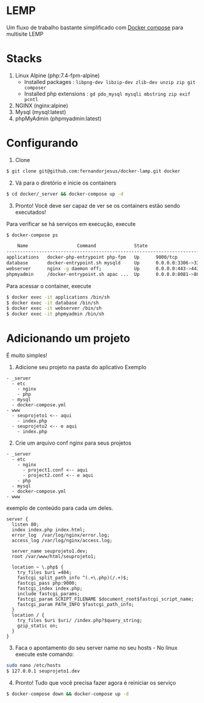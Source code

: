 # LEMP
Um fluxo de trabalho bastante simplificado com [Docker compose](https://docs.docker.com/compose/) para multisite LEMP

# Stacks
1) Linux Alpine (php:7.4-fpm-alpine)
    - Installed packages : `libpng-dev libzip-dev zlib-dev unzip zip git composer`
    - Installed php extensions : `gd pdo_mysql mysqli mbstring zip exif pcntl`
2) NGINX (nginx:alpine)
3) Mysql (mysql:latest)
4) phpMyAdmin (phpmyadmin:latest)

# Configurando
1) Clone
```bash
$ git clone git@github.com:fernandorjesus/docker-lamp.git docker
```
2) Vá para o diretório e inicie os containers
```bash
$ cd docker/_server && docker-compose up -d
```
3) Pronto! Você deve ser capaz de ver se os containers estão sendo executados!

Para verificar se há serviços em execução, execute
```bash
$ docker-compose ps

    Name                  Command              State                    Ports
-----------------------------------------------------------------------------------------------
applications   docker-php-entrypoint php-fpm   Up      9000/tcp
database       docker-entrypoint.sh mysqld     Up      0.0.0.0:3306->3306/tcp, 33060/tcp
webserver      nginx -g daemon off;            Up      0.0.0.0:443->443/tcp, 0.0.0.0:80->80/tcp
phpmyadmin     /docker-entrypoint.sh apac ...  Up      0.0.0.0:8081->80/tcp
```

Para acessar o container, execute
```bash
$ docker exec -it applications /bin/sh
$ docker exec -it database /bin/sh
$ docker exec -it webserver /bin/sh
$ docker exec -it phpmyadmin /bin/sh
```

# Adicionando um projeto
É muito simples!
1) Adicione seu projeto na pasta do aplicativo
Exemplo
```
- _server
  - etc
    - nginx
    - php
  - mysql
  - docker-compose.yml
- www
  - seuprojeto1 <-- aqui
    - index.php
  - seuprojeto2 <-- e aqui
    - index.php

```
2) Crie um arquivo conf nginx para seus projetos
```
- _server
  - etc
    - nginx
      - project1.conf <-- aqui
      - project2.conf <-- e aqui
    - php
  - mysql
  - docker-compose.yml
- www
```
exemplo de conteúdo para cada um deles.
```Nginx
server {
  listen 80;
  index index.php index.html;
  error_log  /var/log/nginx/error.log;
  access_log /var/log/nginx/access.log;

  server_name seuprojeto1.dev;
  root /var/www/html/seuprojeto1;

  location ~ \.php$ {
    try_files $uri =404;
    fastcgi_split_path_info ^(.+\.php)(/.+)$;
    fastcgi_pass php:9000;
    fastcgi_index index.php;
    include fastcgi_params;
    fastcgi_param SCRIPT_FILENAME $document_root$fastcgi_script_name;
    fastcgi_param PATH_INFO $fastcgi_path_info;
  }
  location / {
    try_files $uri $uri/ /index.php?$query_string;
    gzip_static on;
  }
}
```
3) Faca o apontamento do seu server name no seu hosts - No linux execute este comando:

```bash
sudo nano /etc/hosts
$ 127.0.0.1 seuprojeto1.dev
```

4) Pronto! Tudo que você precisa fazer agora é reiniciar os serviço
```bash
$ docker-compose down && docker-compose up -d
```
